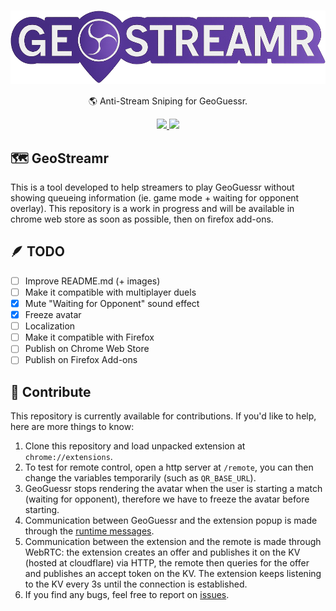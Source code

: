 <h1 align="center">
    <img width="600" src="assets/logo.png" align="center"></img>
</h1>
<p align="center">🌎 Anti-Stream Sniping for GeoGuessr.</p>

<p align="center">
  <a aria-label="Download at Chrome Web Store" href="https://chromewebstore.google.com/category/extensions">
    <img src="https://img.shields.io/badge/chrome-wip-info?logo=chromewebstore"></img>
  </a>
  <a aria-label="Download at Firefox Add-ons" href="https://addons.mozilla.org/pt-BR/firefox">
    <img src="https://img.shields.io/badge/firefox-wip-info?logo=firefoxbrowser"></img>
  </a>
</p>

## 🗺️ GeoStreamr

This is a tool developed to help streamers to play GeoGuessr without showing queueing information (ie. game mode + waiting for opponent overlay). This repository is a work in progress and will be available in chrome web store as soon as possible, then on firefox add-ons.

## 🪶 TODO

- [ ] Improve README.md (+ images)
- [ ] Make it compatible with multiplayer duels
- [x] Mute "Waiting for Opponent" sound effect
- [x] Freeze avatar
- [ ] Localization
- [ ] Make it compatible with Firefox
- [ ] Publish on Chrome Web Store
- [ ] Publish on Firefox Add-ons

## 🤝 Contribute

This repository is currently available for contributions. If you'd like to help, here are more things to know:

1. Clone this repository and load unpacked extension at `chrome://extensions`.
2. To test for remote control, open a http server at `/remote`, you can then change the variables temporarily (such as `QR_BASE_URL`).
3. GeoGuessr stops rendering the avatar when the user is starting a match (waiting for opponent), therefore we have to freeze the avatar before starting.
4. Communication between GeoGuessr and the extension popup is made through the [runtime messages](https://developer.chrome.com/docs/extensions/reference/api/runtime).
5. Communication between the extension and the remote is made through WebRTC: the extension creates an offer and publishes it on the KV (hosted at cloudflare) via HTTP, the remote then queries for the offer and publishes an accept token on the KV. The extension keeps listening to the KV every 3s until the connection is established.
6. If you find any bugs, feel free to report on [issues](https://github.com/MateusAquino/geostreamr/issues).
